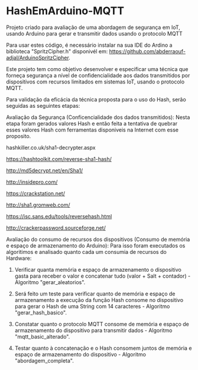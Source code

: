 # HashEmArduino-MQTT
Projeto criado para avaliação de uma abordagem de segurança em IoT, usando Arduino para gerar e transmitir dados usando o protocolo MQTT

Para usar estes código, é necessário instalar na sua IDE do Ardino a biblioteca "SpritzCipher.h" disponivél em: https://github.com/abderraouf-adjal/ArduinoSpritzCipher.

Este projeto tem como objetivo desenvolver e especificar uma técnica que forneça segurança a nível de confidencialidade aos dados transmitidos por dispositivos com recursos limitados em sistemas IoT, usando o protocolo MQTT.

Para validação da eficácia da técnica proposta para o uso do Hash, serão seguidas as seguintes etapas:

Avaliação da Segurança (Conficencialidade dos dados transmitidos): Nesta etapa foram gerados valores Hash e então feita a tentativa de quebrar esses valores Hash com ferramentas disponiveis na Internet com esse proposito.

hashkiller.co.uk/sha1-decrypter.aspx

https://hashtoolkit.com/reverse-sha1-hash/

http://md5decrypt.net/en/Sha1/

http://insidepro.com/

https://crackstation.net/

http://sha1.gromweb.com/

https://isc.sans.edu/tools/reversehash.html

http://crackerpassword.sourceforge.net/



Avaliação do consumo de recursos dos dispositivos (Consumo de memória e espaço de armazenamento do Arduino): Para isso foram executados os algoritimos e analisado quanto cada um consumia de recursos do Hardware:

1.	Verificar quanta memória e espaço de armazenamento o dispositivo gasta para receber o valor e concatenar tudo (valor + Salt + contador) - Algoritmo "gerar_aleatorios".

2.	Será feito um teste para verificar quanto de memória e espaço de armazenamento a execução da função Hash consome no dispositivo para gerar o Hash de uma String com 14 caracteres - Algoritmo "gerar_hash_basico".

3.	Constatar quanto o protocolo MQTT consome de memória e espaço de armazenamento do dispositivo para transmitir dados - Algoritmo "mqtt_basic_alterado".

4.	Testar quanto à concatenação e o Hash consomem juntos de memória e espaço de armazenamento do dispositivo - Algoritmo "abordagem_completa".



